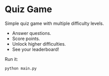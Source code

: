 # Quiz Game
Simple quiz game with multiple difficulty levels.
- Answer questions.
- Score points.
- Unlock higher difficulties.
- See your leaderboard!

Run it:
```bash
python main.py
```